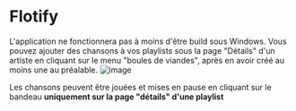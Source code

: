 # Flotify

L'application ne fonctionnera pas à moins d'être build sous Windows. Vous pouvez ajouter des chansons à vos playlists sous la page "Détails" d'un artiste en cliquant sur le menu "boules de viandes", après en avoir créé au moins une au préalable.
![image](https://github.com/Picoche/Flotify/assets/98920168/6962db09-05e5-40ac-9303-020cae13bb09)

Les chansons peuvent être jouées et mises en pause en cliquant sur le bandeau **uniquement sur la page "détails" d'une playlist**

